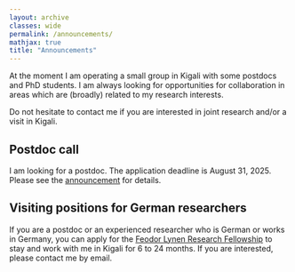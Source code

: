 ```yaml
---
layout: archive
classes: wide
permalink: /announcements/
mathjax: true
title: "Announcements"
---
```


At the moment I am operating a small group in Kigali with some postdocs and PhD students. I am always looking for opportunities for collaboration in areas which are (broadly) related to my research interests.

Do not hesitate to contact me if you are interested in joint research and/or a visit in Kigali.  

## Postdoc call
I am looking for a postdoc. The application deadline is August 31, 2025. Please see the
[announcement](files/postdoc_call_2025.pdf) for details.


## Visiting positions for German researchers
If you are a postdoc or an experienced researcher who is German or works in Germany, you
can apply for the
[Feodor Lynen Research Fellowship](https://www.humboldt-foundation.de/en/apply/sponsorship-programmes/feodor-lynen-research-fellowship) to stay and work with me in Kigali for 6 to 24 months. If you are interested, please contact
me by email.

<!-- ## Summer school August 2024

From August 12 to August 23, 2024, we are organizing in Kigali the Summer Schoool A-PIC 24: **Probability, Information, Combinatorics** (in **Africa**). See the
[website](https://www.uni-frankfurt.de/147012250/A_PIC_24) for the details and instructions to apply.

## Position calls

At the moment there are two open calls for DAAD postdoc positions with the deadline of April 7, 2023. See below for details:
* [Postdoc in algebra and learning theory.](files/postdoc_call_algebra.pdf)
* [Postdoc in learning theory.](files/postdoc_call_learning.pdf)
-->


<!-- This is a comment -->